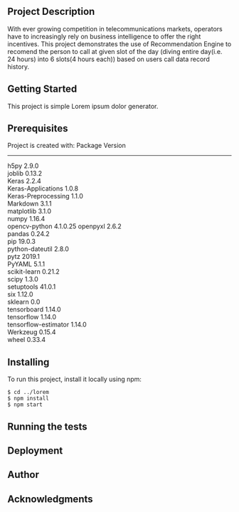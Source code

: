 ## Project Description
With ever growing competition in telecommunications markets, operators have to increasingly rely on business intelligence to offer the right incentives. This project demonstrates the use of Recommendation Engine to recomend the person to call at given slot of the day (diving entire day(i.e. 24 hours) into 6 slots(4 hours each)) based on users call data record history.

## Getting Started
This project is simple Lorem ipsum dolor generator.
	
## Prerequisites
Project is created with:
Package              Version 
-------------------- --------
h5py                 2.9.0   
joblib               0.13.2  
Keras                2.2.4   
Keras-Applications   1.0.8   
Keras-Preprocessing  1.1.0   
Markdown             3.1.1   
matplotlib           3.1.0   
numpy                1.16.4  
opencv-python        4.1.0.25
openpyxl             2.6.2   
pandas               0.24.2  
pip                  19.0.3  
python-dateutil      2.8.0   
pytz                 2019.1  
PyYAML               5.1.1   
scikit-learn         0.21.2  
scipy                1.3.0   
setuptools           41.0.1  
six                  1.12.0  
sklearn              0.0     
tensorboard          1.14.0  
tensorflow           1.14.0  
tensorflow-estimator 1.14.0  
Werkzeug             0.15.4  
wheel                0.33.4  
	
## Installing
To run this project, install it locally using npm:

```
$ cd ../lorem
$ npm install
$ npm start
```

## Running the tests


## Deployment

## Author

## Acknowledgments

